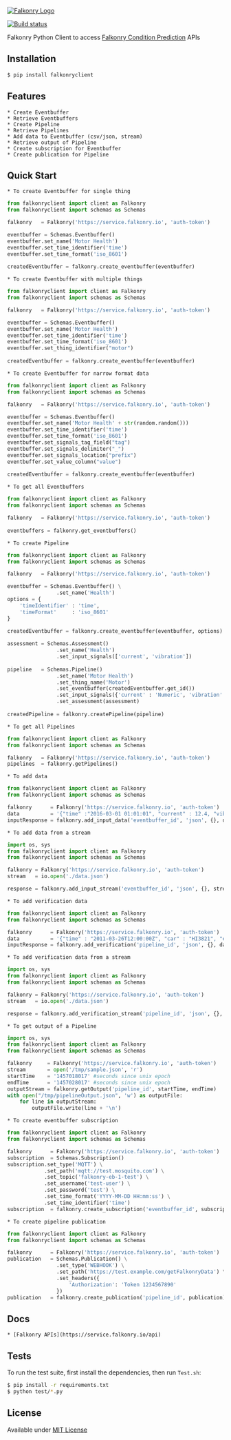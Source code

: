 [![Falkonry Logo](http://static1.squarespace.com/static/55a7df64e4b09f03368a7a78/t/569c6441ab281050fe32c18a/1453089858079/15-logo-transparent-h.png?format=500w)](http://falkonry.com/)

[![Build status](https://img.shields.io/travis/Falkonry/falkonry-python-client.svg?style=flat-square)](https://travis-ci.org/Falkonry/falkonry-python-client)

Falkonry Python Client to access [Falkonry Condition Prediction](falkonry.com) APIs

## Installation

```bash
$ pip install falkonryclient
```

## Features

    * Create Eventbuffer
    * Retrieve Eventbuffers
    * Create Pipeline
    * Retrieve Pipelines
    * Add data to Eventbuffer (csv/json, stream)
    * Retrieve output of Pipeline
    * Create subscription for Eventbuffer
    * Create publication for Pipeline
    
## Quick Start

    * To create Eventbuffer for single thing
    
```python
from falkonryclient import client as Falkonry
from falkonryclient import schemas as Schemas

falkonry   = Falkonry('https://service.falkonry.io', 'auth-token')

eventbuffer = Schemas.Eventbuffer()
eventbuffer.set_name('Motor Health')
eventbuffer.set_time_identifier('time')
eventbuffer.set_time_format('iso_8601')
        
createdEventbuffer = falkonry.create_eventbuffer(eventbuffer)
```

    * To create Eventbuffer with multiple things
    
```python
from falkonryclient import client as Falkonry
from falkonryclient import schemas as Schemas

falkonry   = Falkonry('https://service.falkonry.io', 'auth-token')

eventbuffer = Schemas.Eventbuffer()
eventbuffer.set_name('Motor Health')
eventbuffer.set_time_identifier('time')
eventbuffer.set_time_format('iso_8601')
eventbuffer.set_thing_identifier("motor")
        
createdEventbuffer = falkonry.create_eventbuffer(eventbuffer)
```

    * To create Eventbuffer for narrow format data
    
```python
from falkonryclient import client as Falkonry
from falkonryclient import schemas as Schemas

falkonry   = Falkonry('https://service.falkonry.io', 'auth-token')

eventbuffer = Schemas.Eventbuffer()
eventbuffer.set_name('Motor Health' + str(random.random()))
eventbuffer.set_time_identifier('time')
eventbuffer.set_time_format('iso_8601')
eventbuffer.set_signals_tag_field("tag")
eventbuffer.set_signals_delimiter("_")
eventbuffer.set_signals_location("prefix")
eventbuffer.set_value_column("value")
        
createdEventbuffer = falkonry.create_eventbuffer(eventbuffer)
```

    * To get all Eventbuffers
    
```python
from falkonryclient import client as Falkonry
from falkonryclient import schemas as Schemas

falkonry   = Falkonry('https://service.falkonry.io', 'auth-token')
        
eventbuffers = falkonry.get_eventbuffers()
```


    * To create Pipeline
    
```python
from falkonryclient import client as Falkonry
from falkonryclient import schemas as Schemas

falkonry   = Falkonry('https://service.falkonry.io', 'auth-token')

eventbuffer = Schemas.Eventbuffer() \
                .set_name('Health')
options = {
    'timeIdentifier' : 'time',
    'timeFormat'     : 'iso_8601'
}
        
createdEventbuffer = falkonry.create_eventbuffer(eventbuffer, options)

assessment = Schemas.Assessment()
                .set_name('Health')
                .set_input_signals(['current', 'vibration'])
                        
pipeline   = Schemas.Pipeline()
                .set_name('Motor Health')
                .set_thing_name('Motor')
                .set_eventbuffer(createdEventbuffer.get_id())
                .set_input_signals({'current' : 'Numeric', 'vibration' : 'Numeric'})
                .set_assessment(assessment)
        
createdPipeline = falkonry.createPipeline(pipeline)
```

    * To get all Pipelines
    
```python
from falkonryclient import client as Falkonry
from falkonryclient import schemas as Schemas

falkonry   = Falkonry('https://service.falkonry.io', 'auth-token')
pipelines  = falkonry.getPipelines()
```

    * To add data
    
```python
from falkonryclient import client as Falkonry
from falkonryclient import schemas as Schemas

falkonry      = Falkonry('https://service.falkonry.io', 'auth-token')
data          = '{"time" :"2016-03-01 01:01:01", "current" : 12.4, "vibration" : 3.4, "state" : "On"}'
inputResponse = falkonry.add_input_data('eventbuffer_id', 'json', {}, data)
```

    * To add data from a stream
    
```python
import os, sys
from falkonryclient import client as Falkonry
from falkonryclient import schemas as Schemas

falkonry = Falkonry('https://service.falkonry.io', 'auth-token')
stream   = io.open('./data.json')

response = falkonry.add_input_stream('eventbuffer_id', 'json', {}, stream)
```

    * To add verification data
    
```python
from falkonryclient import client as Falkonry
from falkonryclient import schemas as Schemas

falkonry      = Falkonry('https://service.falkonry.io', 'auth-token')
data          = '{"time" : "2011-03-26T12:00:00Z", "car" : "HI3821", "end" : "2012-06-01T00:00:00Z", "Health" : "Normal"}'
inputResponse = falkonry.add_verification('pipeline_id', 'json', {}, data)
```

    * To add verification data from a stream
    
```python
import os, sys
from falkonryclient import client as Falkonry
from falkonryclient import schemas as Schemas

falkonry = Falkonry('https://service.falkonry.io', 'auth-token')
stream   = io.open('./data.json')

response = falkonry.add_verification_stream('pipeline_id', 'json', {}, stream)

```

    * To get output of a Pipeline
    
```python
import os, sys
from falkonryclient import client as Falkonry
from falkonryclient import schemas as Schemas

falkonry     = Falkonry('https://service.falkonry.io', 'auth-token')
stream       = open('/tmp/sample.json', 'r')
startTime    = '1457018017' #seconds since unix epoch 
endTime      = '1457028017' #seconds since unix epoch
outputStream = falkonry.getOutput('pipeline_id', startTime, endTime)
with open("/tmp/pipelineOutput.json", 'w') as outputFile:
    for line in outputStream:
        outputFile.write(line + '\n')
```

    * To create eventbuffer subscription
    
```python
from falkonryclient import client as Falkonry
from falkonryclient import schemas as Schemas

falkonry      = Falkonry('https://service.falkonry.io', 'auth-token')
subscription  = Schemas.Subscription()
subscription.set_type('MQTT') \
            .set_path('mqtt://test.mosquito.com') \
            .set_topic('falkonry-eb-1-test') \
            .set_username('test-user') \
            .set_password('test') \
            .set_time_format('YYYY-MM-DD HH:mm:ss') \
            .set_time_identifier('time')
subscription  = falkonry.create_subscription('eventbuffer_id', subscription)
```

    * To create pipeline publication
    
```python
from falkonryclient import client as Falkonry
from falkonryclient import schemas as Schemas

falkonry      = Falkonry('https://service.falkonry.io', 'auth-token')
publication   = Schemas.Publication() \
                .set_type('WEBHOOK') \
                .set_path('https://test.example.com/getFalkonryData') \
                .set_headers({
                    'Authorization': 'Token 1234567890'
                })
publication   = falkonry.create_publication('pipeline_id', publication)
```

## Docs

    * [Falkonry APIs](https://service.falkonry.io/api)
     
## Tests

  To run the test suite, first install the dependencies, then run `Test.sh`:
  
```bash
$ pip install -r requirements.txt
$ python test/*.py
```

## License

  Available under [MIT License](LICENSE)
